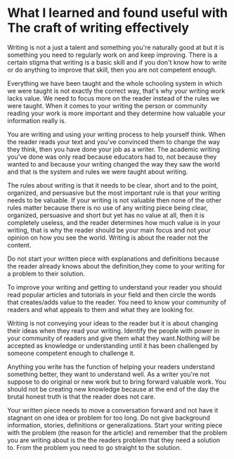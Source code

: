 # What I learned and found useful with The craft of writing effectively


Writing is not a just a talent and something you're naturally good at but it is something you need to regularly work on and keep improving. There is a certain stigma that writing is a basic skill and if you don't know how to write or do anything to improve that skill, then you are not competent enough. 

Everything we have been taught and the whole schooling system in which we were taught is not exactly the correct way, that's why your writing work lacks value. We need to focus more on the reader instead of the rules we were taught. When it comes to your writing the person or community reading your work is more important and they determine how valuable your information really is.  

You are writing and using your writing process to help yourself think. When the reader reads your text and you've convinced them to change the way they think, then you have done your job as a writer. The academic writing you've done was only read because educators had to, not because they wanted to and because your writing changed the way they saw the world and that is the system and rules we were taught about writing. 

The rules about writing is that it needs to be clear, short and to the point, organized, and persuasive but the most important rule is that your writing needs to be valuable. If your writing is not valuable then none of the other rules matter because there is no use of any writing piece being clear, organized, persuasive and short but yet has no value at all, then it is completely useless, and the reader determines how much value is in your writing, that is why the reader should be your main focus and not your opinion on how you see the world. Writing is about the reader not the content. 

Do not start your written piece with explanations and definitions because the reader already knows about the definition,they come to your writing for a problem to their solution. 

To improve your writing and getting to understand your reader you should read popular articles and tutorials in your field and then circle the words that creates/adds value to the reader. You need to know your community of readers and what appeals to them and what they are looking for. 


Writing is not conveying your ideas to the reader but it is about changing their ideas when they read your writing. Identify the people with power in your community of readers and give them what they want.Nothing will be accepted as knowledge or understanding until it has been challenged by someone competent enough to challenge it. 

Anything you write has the function of helping your readers understand something better, they want to understand well. As a writer you're not suppose to do original or new work but to bring forward valuable work. You should not be creating new knowledge because at the end of the day the brutal honest truth is that the reader does not care. 

Your written piece needs to move a conversation forward and not have it stagnant on one idea or problem for too long. Do not give background information, stories, definitions or generalizations. Start your writing piece with the problem (the reason for the article) and remember that the problem you are writing about is the the readers problem that they need a solution to. From the problem you need to go straight to the solution. 













